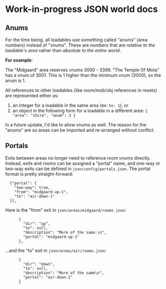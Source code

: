 # Work-in-progress JSON world docs

## Anums

For the time being, all loadables use something called "anums" (area numbers) instead of "vnums". These are numbers that are _relative to the loadable's area_ rather than _absolute to the entire world_.

**For example**:

The "Midgaard" area reserves vnums 3000 - 3399. "The Temple Of Mota" has a vnum of 3001. This is 1 higher than the minimum vnum (3000), so the anum is 1.

All references to other loadables (like room/mob/obj references in resets) are represented either as:

1. an integer for a loadable in the same area (ex: `to: 1`), or 
2. an object in the following form for a loadable in a different area: `{ "area": "shire", "anum": 3 }`

In a future update, I'd like to allow vnums as well. The reason for the "anums" are so areas can be imported and re-arranged without conflict.

## Portals

Exits between areas no longer need to reference room vnums directly. Instead, exits and rooms can be assigned a "portal" name, and one-way or two-way exits can be defined in `json/config/portals.json`. The portal format is pretty straight-forward:

```
  {"portal": {
    "two-way": true,
    "from": "midgaard-up-1",
    "to": "air-down-1"
  }},
```

Here is the "from" exit in `json/areas/midgaard/rooms.json`:

```
      {
        "dir": "up",
        "to": null,
        "description": "More of the same.\n",
        "portal": "midgaard-up-1"
      },
```

...and the "to" exit in `json/areas/air/rooms.json`:

```
      {
        "dir": "down",
        "to": null,
        "description": "More of the same\n",
        "portal": "air-down-1"
      } 
```
